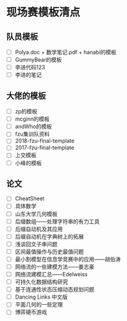 #  现场赛模板清点

## 队员模板

- [ ] Polya.doc + 数学笔记.pdf + hanabi的模板
- [ ] GummyBear的模板
- [ ] 李进代码123
- [ ] 李进的笔记

## 大佬的模板

- [ ] zp的模板
- [ ] mcginn的模板
- [ ] andWho的模板
- [ ] fzu集训队资料
- [ ] 2018-fzu-final-template
- [ ] 2017-fzu-final-template
- [ ] 上交模板
- [ ] 小峰的模板

## 论文

- [ ] CheatSheet                  
- [ ] 具体数学
- [ ] 山东大学几何模板
- [ ] 后缀数组——处理字符串的有力工具
- [ ] 后缀自动机及其应用
- [ ] 后缀自动机在字典树上的拓展
- [ ] 浅谈回文子串问题
- [ ] 区间最值操作与历史最值问题                                                             
- [ ] 最小割模型在信息学竞赛中的应用——胡伯涛
- [ ] 网络流的一些建模方法——姜志豪
- [ ] 网络流建模汇总——Edelweiss
- [ ] 可持久化数据结构研究
- [ ] 基于连通性状态压缩动态规划问题
- [ ] Dancing Links 中文版
- [ ] 平面几何的一些定理
- [ ] 博弈硬币游戏
